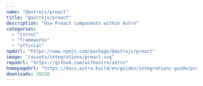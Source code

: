 ```yaml
---
name: "@astrojs/preact"
title: "@astrojs/preact"
description: "Use Preact components within Astro"
categories:
  - "css+ui"
  - "frameworks"
  - "official"
npmUrl: "https://www.npmjs.com/package/@astrojs/preact"
image: "/assets/integrations/preact.svg"
repoUrl: "https://github.com/withastro/astro"
homepageUrl: "https://docs.astro.build/en/guides/integrations-guide/preact/"
downloads: 20258
---
```

